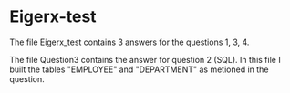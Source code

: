 # Eigerx-test

The file Eigerx_test contains 3 answers for the questions 1, 3, 4.

The file Question3 contains the answer for question 2 (SQL).
In this file I built the tables "EMPLOYEE" and "DEPARTMENT" as metioned in the question.

